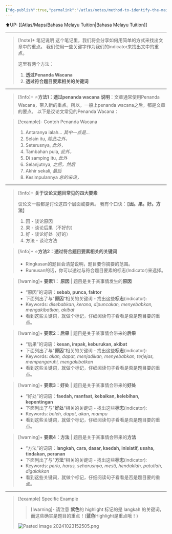```yaml
---
{"dg-publish":true,"permalink":"/atlas/notes/method-to-identify-the-main-points-bm/"}
---
```


⬆️UP: [[Atlas/Maps/Bahasa Melayu Tuition\|Bahasa Melayu Tuition]]

---

> [!note]+ 笔记说明
> 这个笔记里，我们将会分享如何用简单的方式来找出文章中的重点。
> 我们使用一些关键字作为我们的indicator来找出文中的重点。
> 
> 这里有两个方法：
> 1. **透过Penanda Wacana**
> 2. **透过符合题目要素相关的关键词**

---
> [!info]+ ⭐**方法1：透过penanda wacana**
> **说明**：文章通常使用Penanda Wacana，带入新的重点。所以，一般上penanda wacana之后，都是文章的要点。
> 以下是议论文常见的Penanda Wacana：

>[!example]- Contoh Penanda Wacana
> 1. Antaranya ialah... *其中一点是...*
> 2. Selain itu,  *除此之外，*
> 3. Seterusnya,  *此外，*
> 4. Tambahan pula,  *此外，*
> 5. Di samping itu, *此外*
> 6. Selanjutnya,   *之后，然后*
> 7. Akhir sekali,   *最后*
> 8. Kesimpulannya *总的来说，*

---

> [!info]+ **关于议论文题目常见的四大要素**
> 
> 议论文一般都是讨论这四个层面或要素。
> 我有个口诀：【**因。果。好。方法**】
> 1. 因 - 谈论原因
> 2. 果 - 谈论后果（不好的）
> 3. 好 - 谈论好处（好的）
> 4. 方法 - 谈论方法
 
> [!info]+ ⭐**方法2：透过符合题目要素相关的关键词**
> - Ringkasan的题目会清楚说明，题目要你摘要的范围。
> - Rumusan的话，你可以透过与符合题目要素的标志(Indicator)来选择。

> [!warning]+ **要素1： 原因** |  题目是关于某事情发生的**原因**
> - “原因”的词语：**sebab, punca, faktor**
> - 下面列出了与"**原因**“相关的关键词 - 找出这些**标志**(indicator): 
> - Keywords: *disebabkan, kerana, dipuncakan, menyebabkan, mengakibatkan, akibat*
> - 看到这些关键词，就做个标记，仔细阅读句子看看是否是题目要的重点。

> [!warning]+ **要素2：后果** | 题目是关于某事情会带来的**后果**
> - “后果”的词语：**kesan, impak, keburukan, akibat**
> - 下面列出了与"**原因**“相关的关键词 - 找出这些**标志**(indicator): 
>  -  Keywords: *akan, dapat, menjadikan, menyebabkan, terjejas, mempengaruhi, mengakibatkan*
>  - 看到这些关键词，就做个标记，仔细阅读句子看看是否是题目要的重点。

> [!warning]+ **要素3：好处** | 题目是关于某事情会带来的**好处**
> - “好处”的词语：**faedah, manfaat, kebaikan, kelebihan, kepentingan**
> - 下面列出了与"**好处**“相关的关键词 - 找出这些**标志**(indicator): 
>  -  Keywords: *boleh, dapat, akan, mampu*
>  - 看到这些关键词，就做个标记，仔细阅读句子看看是否是题目要的重点。

> [!warning]+ **要素4：方法** | 题目是关于某事情会带来的**方法**
> - “方法”的词语：**langkah, cara, dasar, kaedah, inisiatif, usaha, tindakan, peranan**
> - 下面列出了与"**方法**“相关的关键词 - 找出这些**标志**(indicator): 
>  -  Keywords: *perlu, harus, seharusnya, mesti, hendaklah, patutlah, digalakkan*
>  - 看到这些关键词，就做个标记，仔细阅读句子看看是否是题目要的重点。

---
> [!example] Specific Example
> > [!warning]- 请注意 **紫色**的 highlight 标记的是 langkah 的关键词，而这些确实是题目的重点！(**蓝色**Highlight是重点哦！)
>
> ![Pasted image 20241023152505.png](/img/user/Atlas/Utilities/Images/Pasted%20image%2020241023152505.png)